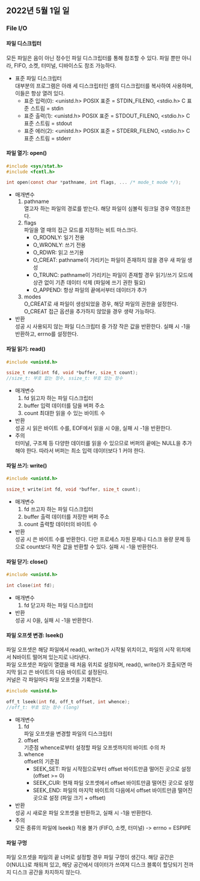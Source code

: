 ## 2022년 5월 1일 일

### File I/O
#### 파일 디스크립터  
  모든 파일은 음이 아닌 정수인 파일 디스크립터를 통해 참조할 수 있다. 파일 뿐만 아니라, FIFO, 소켓, 터미널, 디바이스도 참조 가능하다.
  * 표준 파일 디스크립터  
  대부분의 프로그램은 아래 세 디스크립터인 셸의 디스크립터를 복사하여 사용하며, 이들은 항상 열려 있다.
    + 표준 입력(0): <unistd.h> POSIX 표준 = STDIN_FILENO, <stdio.h> C 표준 스트림 = stdin   
    + 표준 출력(1): <unistd.h> POSIX 표준 = STDOUT_FILENO, <stdio.h> C 표준 스트림 = stdout   
    + 표준 에러(2): <unistd.h> POSIX 표준 = STDERR_FILENO, <stdio.h> C 표준 스트림 = stderr
    
#### 파일 열기: open()
  ```C
  #include <sys/stat.h>
  #include <fcntl.h>
  
  int open(const char *pathname, int flags, ... /* mode_t mode */);
  ```
  * 매개변수
    1. pathname  
       열고자 하는 파일의 경로를 받는다. 해당 파일이 심볼릭 링크일 경우 역참조한다.
    2. flags  
       파일을 열 때의 접근 모드를 지정하는 비트 마스크다.
       + O_RDONLY: 일기 전용
       + O_WRONLY: 쓰기 전용
       + O_RDWR: 읽고 쓰기용
       + O_CREAT: pathname이 가리키는 파일이 존재하지 않을 경우 새 파일 생성
       + O_TRUNC: pathname이 가리키는 파일이 존재할 경우 읽기/쓰기 모드에 상관 없이 기존 데이터 삭제 (파일에 쓰기 권한 필요)
       + O_APPEND: 항상 파일의 끝에서부터 데이터가 추가
    3. modes  
       O_CREAT로 새 파일이 생성되었을 경우, 해당 파일의 권한을 설정한다. O_CREAT 접근 옵션을 추가하지 않았을 경우 생략 가능하다.
  * 반환  
    성공 시 사용되지 않는 파일 디스크립터 중 가장 작은 값을 반환한다. 실패 시 -1을 반환하고, errno를 설정한다.

#### 파일 읽기: read()
  ```C
  #include <unistd.h>
  
  ssize_t read(int fd, void *buffer, size_t count);
  //size_t: 부호 없는 정수, ssize_t: 부호 있는 정수
  ```
  * 매개변수
    1. fd
       읽고자 하는 파일 디스크립터
    2. buffer
       입력 데이터를 담을 버퍼 주소
    3. count
       최대한 읽을 수 있는 바이트 수
  * 반환  
    성공 시 읽은 바이트 수를, EOF에서 읽을 시 0을, 실패 시 -1을 반환한다.
  * 주의  
    터미널, 구조체 등 다양한 데이터를 읽을 수 있으므로 버퍼의 끝에는 NULL을 추가해야 한다. 따라서 버퍼는 최소 입력 데이터보다 1 커야 한다.
    
#### 파일 쓰기: write()
  ```C
  #include <unistd.h>
  
  ssize_t write(int fd, void *buffer, size_t count);
  ```
  * 매개변수
    1. fd
       쓰고자 하는 파일 디스크립터
    2. buffer
       출력 데이터를 저장한 버퍼 주소
    3. count
       출력할 데이터의 바이트 수
  * 반환  
    성공 시 쓴 바이트 수를 반환한다. 다만 프로세스 자원 문제나 디스크 용량 문제 등으로 count보다 작은 값을 반환할 수 있다. 실패 시 -1을 반환한다.
    
#### 파일 닫기: close()
  ```C
  #include <unistd.h>
  
  int close(int fd);
  ```
  * 매개변수
    1. fd
       닫고자 하는 파일 디스크립터
  * 반환  
    성공 시 0을, 실패 시 -1을 반환한다.
    
#### 파일 오프셋 변경: lseek()  
  파일 오프셋은 해당 파일에서 read(), write()가 시작될 위치이고, 파일의 시작 위치에서 N바이트 떨어져 있는지로 나타낸다.  
  파일 오프셋은 파일이 열렸을 때 처음 위치로 설정되며, read(), write()가 호출되면 마지막 읽고 쓴 바이트의 다음 바이트로 설정된다.  
  커널은 각 파일마다 파일 오프셋을 기록한다.
  ```C
  #include <unistd.h>
  
  off_t lseek(int fd, off_t offset, int whence);
  //off_t: 부호 있는 정수 (long)
  ```
  * 매개변수
    1. fd  
       파일 오프셋을 변경할 파일의 디스크립터
    2. offset  
       기준점 whence로부터 설정할 파일 오프셋까지의 바이트 수의 차
    3. whence  
       offset의 기준점
       + SEEK_SET: 파일 시작점으로부터 offset 바이트만큼 떨어진 곳으로 설정 (offset >= 0)
       + SEEK_CUR: 현재 파일 오프셋에서 offset 바이트만큼 떨어진 곳으로 설정
       + SEEK_END: 파일의 마지막 바이트의 다음에서 offset 바이트만큼 떨어진 곳으로 설정 (파일 크기 + offset)
  * 반환  
    성공 시 새로운 파일 오프셋을 반환하고, 실패 시 -1을 반환한다.
  * 주의  
    모든 종류의 파일에 lseek() 적용 불가 (FIFO, 소켓, 터미널) -> errno = ESPIPE

#### 파일 구멍  
  파일 오프셋을 파일의 끝 너머로 설정할 경우 파일 구멍이 생긴다. 해당 공간은 0(NULL)로 채워져 있고, 해당 공간에서 데이터가 쓰여져 디스크 블록이 할당되기 전까지 디스크 공간을 차지하지 않는다.
